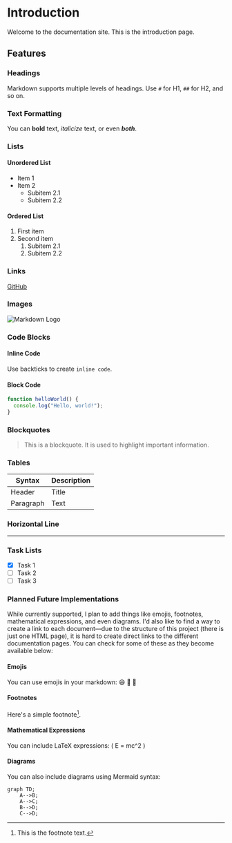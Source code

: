 # Introduction

Welcome to the documentation site. This is the introduction page.

## Features

### Headings

Markdown supports multiple levels of headings. Use `#` for H1, `##` for H2, and so on.

### Text Formatting

You can **bold** text, _italicize_ text, or even **_both_**.

### Lists

#### Unordered List

- Item 1
- Item 2
  - Subitem 2.1
  - Subitem 2.2

#### Ordered List

1. First item
2. Second item
   1. Subitem 2.1
   2. Subitem 2.2

### Links

[GitHub](https://github.com)

### Images

![Markdown Logo](https://markdown-here.com/img/icon256.png)

### Code Blocks

#### Inline Code

Use backticks to create `inline code`.

#### Block Code

```js
function helloWorld() {
  console.log("Hello, world!");
}
```

### Blockquotes

> This is a blockquote. It is used to highlight important information.

### Tables

| Syntax    | Description |
| --------- | ----------- |
| Header    | Title       |
| Paragraph | Text        |

### Horizontal Line

---

### Task Lists

- [x] Task 1
- [ ] Task 2
- [ ] Task 3

### Planned Future Implementations

While currently supported, I plan to add things like emojis, footnotes, mathematical expressions, and even diagrams. I'd also like to find a way to create a link to each document—due to the structure of this project (there is just one HTML page), it is hard to create direct links to the different documentation pages. You can check for some of these as they become available below:

#### Emojis

You can use emojis in your markdown: :smile: :rocket: :tada:

#### Footnotes

Here's a simple footnote[^1].

[^1]: This is the footnote text.

#### Mathematical Expressions

You can include LaTeX expressions: \( E = mc^2 \)

#### Diagrams

You can also include diagrams using Mermaid syntax:

```mermaid
graph TD;
    A-->B;
    A-->C;
    B-->D;
    C-->D;
```
